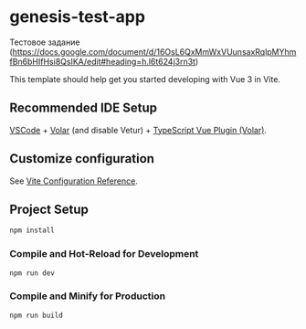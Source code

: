 # genesis-test-app

Тестовое задание (https://docs.google.com/document/d/16OsL6QxMmWxVUunsaxRqlpMYhmfBn6bHIfHsi8QsIKA/edit#heading=h.l6t624j3rn3t)

This template should help get you started developing with Vue 3 in Vite.

## Recommended IDE Setup

[VSCode](https://code.visualstudio.com/) + [Volar](https://marketplace.visualstudio.com/items?itemName=Vue.volar) (and disable Vetur) + [TypeScript Vue Plugin (Volar)](https://marketplace.visualstudio.com/items?itemName=Vue.vscode-typescript-vue-plugin).

## Customize configuration

See [Vite Configuration Reference](https://vitejs.dev/config/).

## Project Setup

```sh
npm install
```

### Compile and Hot-Reload for Development

```sh
npm run dev
```

### Compile and Minify for Production

```sh
npm run build
```
